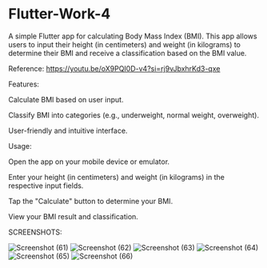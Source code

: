 # Flutter-Work-4
A simple Flutter app for calculating Body Mass Index (BMI). This app allows users to input their height (in centimeters) and weight (in kilograms) to determine their BMI and receive a classification based on the BMI value.



Reference: https://youtu.be/oX9PQI0D-v4?si=rj9vJbxhrKd3-qxe



Features:


Calculate BMI based on user input.

Classify BMI into categories (e.g., underweight, normal weight, overweight).

User-friendly and intuitive interface.



Usage:

Open the app on your mobile device or emulator.

Enter your height (in centimeters) and weight (in kilograms) in the respective input fields.

Tap the "Calculate" button to determine your BMI.

View your BMI result and classification.  




SCREENSHOTS:


![Screenshot (61)](https://github.com/samolubukun/Flutter-Work-4/assets/137217836/2c86050b-0eb2-48dc-b3bd-bc20ed8ff9e6)
![Screenshot (62)](https://github.com/samolubukun/Flutter-Work-4/assets/137217836/d023f791-4283-4d73-a90d-f5018a1ca81f)
![Screenshot (63)](https://github.com/samolubukun/Flutter-Work-4/assets/137217836/c208df8f-75b2-4a5a-aab3-00a09e5fe0d9)
![Screenshot (64)](https://github.com/samolubukun/Flutter-Work-4/assets/137217836/5b09727a-743c-498e-8e8c-1a497f68b5d1)
![Screenshot (65)](https://github.com/samolubukun/Flutter-Work-4/assets/137217836/a4cd31af-8a59-4586-a97d-2bdee4d8eeee)
![Screenshot (66)](https://github.com/samolubukun/Flutter-Work-4/assets/137217836/4dcfa804-df6a-48f9-bddc-6e27c6c1e7ea)

